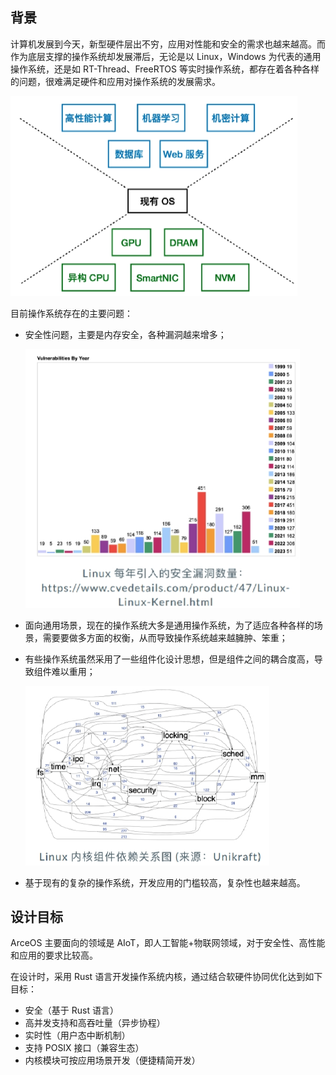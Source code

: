 ## 背景

计算机发展到今天，新型硬件层出不穷，应用对性能和安全的需求也越来越⾼。而作为底层支撑的操作系统却发展滞后，无论是以 Linux，Windows 为代表的通用操作系统，还是如 RT-Thread、FreeRTOS 等实时操作系统，都存在着各种各样的问题，很难满足硬件和应用对操作系统的发展需求。

<img src="./img/img1_1_1.png" alt="image-20230904105516339" style="zoom:50%;" />

⽬前操作系统存在的主要问题：

- 安全性问题，主要是内存安全，各种漏洞越来增多；

  <img src="./img/img1_1_2.png" alt="image-20230904105736242" style="zoom:50%;" />

- ⾯向通⽤场景，现在的操作系统大多是通用操作系统，为了适应各种各样的场景，需要要做多方面的权衡，从而导致操作系统越来越臃肿、笨重；

- 有些操作系统虽然采用了一些组件化设计思想，但是组件之间的耦合度高，导致组件难以重⽤；

  <img src="./img/img1_1_3.png" alt="image-20230904105825026" style="zoom: 67%;" />

- 基于现有的复杂的操作系统，开发应用的门槛较高，复杂性也越来越高。

## 设计目标

ArceOS 主要面向的领域是 AIoT，即人工智能+物联网领域，对于安全性、高性能和应用的要求比较高。

在设计时，采用 Rust 语言开发操作系统内核，通过结合软硬件协同优化达到如下目标：

- 安全（基于 Rust 语言）
- 高并发支持和高吞吐量（异步协程）
- 实时性（用户态中断机制）
- 支持 POSIX 接口（兼容生态）
- 内核模块可按应用场景开发（便捷精简开发）
